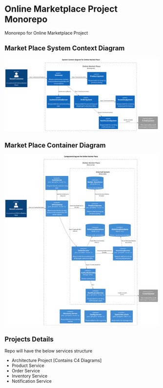 # Online Marketplace Project Monorepo
Monorepo for Online Marketplace Project 

## Market Place System Context Diagram
![](https://github.com/bhargrah/online-marketplace-project-ws/blob/main/marketplace-architecture-ms/src/adr/enterprise-system_sontext_diagram_for_online_market_place.svg)

## Market Place Container Diagram
![](https://github.com/bhargrah/online-marketplace-project-ws/blob/main/marketplace-architecture-ms/src/adr/enterpise-component_diagram_for_online_market_place.svg)

## Projects Details

Repo will have the below services structure

- Architecture Project [Contains C4 Diagrams]
- Product Service 
- Order Service
- Inventory Service
- Notification Service
